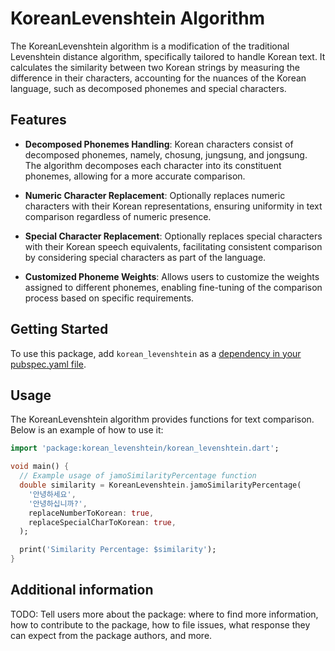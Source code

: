 <!--
This README describes the package. If you publish this package to pub.dev,
this README's contents appear on the landing page for your package.

For information about how to write a good package README, see the guide for
[writing package pages](https://dart.dev/guides/libraries/writing-package-pages).

For general information about developing packages, see the Dart guide for
[creating packages](https://dart.dev/guides/libraries/create-library-packages)
and the Flutter guide for
[developing packages and plugins](https://flutter.dev/developing-packages).
-->

# KoreanLevenshtein Algorithm

The KoreanLevenshtein algorithm is a modification of the traditional Levenshtein distance algorithm, specifically tailored to handle Korean text. It calculates the similarity between two Korean strings by measuring the difference in their characters, accounting for the nuances of the Korean language, such as decomposed phonemes and special characters.

## Features

- **Decomposed Phonemes Handling**: Korean characters consist of decomposed phonemes, namely, chosung, jungsung, and jongsung. The algorithm decomposes each character into its constituent phonemes, allowing for a more accurate comparison.
  
- **Numeric Character Replacement**: Optionally replaces numeric characters with their Korean representations, ensuring uniformity in text comparison regardless of numeric presence.
  
- **Special Character Replacement**: Optionally replaces special characters with their Korean speech equivalents, facilitating consistent comparison by considering special characters as part of the language.
  
- **Customized Phoneme Weights**: Allows users to customize the weights assigned to different phonemes, enabling fine-tuning of the comparison process based on specific requirements.

## Getting Started

To use this package, add `korean_levenshtein` as a [dependency in your pubspec.yaml file](https://flutter.dev/docs/development/packages-and-plugins/using-packages).

## Usage

The KoreanLevenshtein algorithm provides functions for text comparison. Below is an example of how to use it:

```dart
import 'package:korean_levenshtein/korean_levenshtein.dart';

void main() {
  // Example usage of jamoSimilarityPercentage function
  double similarity = KoreanLevenshtein.jamoSimilarityPercentage(
    '안녕하세요',
    '안녕하십니까?',
    replaceNumberToKorean: true,
    replaceSpecialCharToKorean: true,
  );

  print('Similarity Percentage: $similarity');
}
```

## Additional information

TODO: Tell users more about the package: where to find more information, how to
contribute to the package, how to file issues, what response they can expect
from the package authors, and more.
